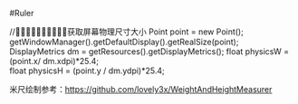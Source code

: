 #Ruler

//获取屏幕物理尺寸大小
Point point = new Point();
getWindowManager().getDefaultDisplay().getRealSize(point);
DisplayMetrics dm = getResources().getDisplayMetrics();
float physicsW = (point.x/ dm.xdpi)*25.4;  
float physicsH = (point.y / dm.ydpi)*25.4; 

米尺绘制参考：https://github.com/lovely3x/WeightAndHeightMeasurer
